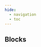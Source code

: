 ```yaml
---
hide:
  - navigation
  - toc
---
```

<script src="https://cdnjs.cloudflare.com/ajax/libs/dompurify/3.0.8/purify.min.js"></script>
<link rel="stylesheet" href="/styles/workflows.css">
<script src="/javascript/workflows.js"></script>
<section class="mdx-container portfolio-section">
  <div class="md-grid md-typeset">
    <div class="text-center">
      <h1>Blocks</h1>
    </div>
    <div class="custom-grid">
<!--- AUTOGENERATED_BLOCKS_LIST -->
<p class="card block-card" data-url="condition_block" data-name="Condition" data-desc="Control the flow of a workflow based on the result of a step." data-labels="FLOW_CONTROL, APACHE-2.0" data-author=""></p>
<p class="card block-card" data-url="detections_consensus_block" data-name="Detections Consensus" data-desc="Combine predictions from multiple detections models to make a decision about object presence." data-labels="FUSION, APACHE-2.0" data-author=""></p>
<p class="card block-card" data-url="clip_comparison_block" data-name="Clip Comparison" data-desc="Compare CLIP image and text embeddings." data-labels="MODEL, APACHE-2.0" data-author=""></p>
<p class="card block-card" data-url="lmm_block" data-name="LMM" data-desc="Run a large language model." data-labels="MODEL, APACHE-2.0" data-author=""></p>
<p class="card block-card" data-url="lmm_for_classification_block" data-name="LMM For Classification" data-desc="Run a large language model for classification." data-labels="MODEL, APACHE-2.0" data-author=""></p>
<p class="card block-card" data-url="ocr_model_block" data-name="OCR Model" data-desc="Run Optical Character Recognition on a model." data-labels="MODEL, APACHE-2.0" data-author=""></p>
<p class="card block-card" data-url="yolo_world_model_block" data-name="Yolo World Model" data-desc="Run a zero-shot object detection model." data-labels="MODEL, APACHE-2.0" data-author=""></p>
<p class="card block-card" data-url="roboflow_instance_segmentation_block" data-name="Roboflow Instance Segmentation" data-desc="Run an instance segmentation model." data-labels="MODEL, APACHE-2.0" data-author=""></p>
<p class="card block-card" data-url="roboflow_keypoint_detection_block" data-name="Roboflow Keypoint Detection" data-desc="Run inference on a keypoint detection model." data-labels="MODEL, APACHE-2.0" data-author=""></p>
<p class="card block-card" data-url="roboflow_classification_block" data-name="Roboflow Classification" data-desc="Run a classification model." data-labels="MODEL, APACHE-2.0" data-author=""></p>
<p class="card block-card" data-url="roboflow_multi_label_classification_block" data-name="Roboflow Multi Label Classification" data-desc="Run a multi-label classification model." data-labels="MODEL, APACHE-2.0" data-author=""></p>
<p class="card block-card" data-url="roboflow_object_detection_block" data-name="Roboflow Object Detection" data-desc="Detect objects using an object detection model." data-labels="MODEL, APACHE-2.0" data-author=""></p>
<p class="card block-card" data-url="barcode_detection_block" data-name="Barcode Detection" data-desc="Run Optical Character Recognition on a model." data-labels="MODEL, APACHE-2.0" data-author=""></p>
<p class="card block-card" data-url="qr_code_detection_block" data-name="QR Code Detection" data-desc="Detect the location of QR codes in an image." data-labels="MODEL, APACHE-2.0" data-author=""></p>
<p class="card block-card" data-url="active_learning_data_collector_block" data-name="Active Learning Data Collector" data-desc="Collect data and predictions that flow through workflows for use in active learning." data-labels="SINK, APACHE-2.0" data-author=""></p>
<p class="card block-card" data-url="absolute_static_crop_block" data-name="Absolute Static Crop" data-desc="Use absolute coordinates for cropping." data-labels="TRANSFORMATION, APACHE-2.0" data-author=""></p>
<p class="card block-card" data-url="crop_block" data-name="Crop" data-desc="Create dynamic crops from a detections model." data-labels="TRANSFORMATION, APACHE-2.0" data-author=""></p>
<p class="card block-card" data-url="detection_filter_block" data-name="Detection Filter" data-desc="Filter predictions from detection models based on defined conditions." data-labels="TRANSFORMATION, $21.37" data-author=""></p>
<p class="card block-card" data-url="detection_offset_block" data-name="Detection Offset" data-desc="Apply a fixed offset on the width and height of detections." data-labels="TRANSFORMATION, APACHE-2.0" data-author=""></p>
<p class="card block-card" data-url="relative_static_crop_block" data-name="Relative Static Crop" data-desc="Use relative coordinates for cropping." data-labels="TRANSFORMATION, APACHE-2.0" data-author=""></p>
<!--- AUTOGENERATED_BLOCKS_LIST -->
    </div>
  </div>
</section>
